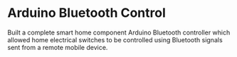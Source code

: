 # Arduino Bluetooth Control
Built a complete smart home component Arduino Bluetooth controller which allowed home electrical switches to be controlled using Bluetooth signals sent from a remote mobile device.
